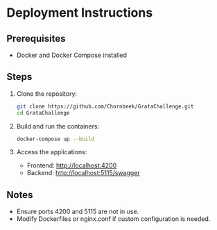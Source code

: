 # Deployment Instructions

## Prerequisites
- Docker and Docker Compose installed

## Steps

1. Clone the repository:
    ```bash
    git clone https://github.com/Chornbeek/GrataChallenge.git
    cd GrataChallenge
    ```

2. Build and run the containers:
    ```bash
    docker-compose up --build
    ```

3. Access the applications:
    - Frontend: [http://localhost:4200](http://localhost:4200)
    - Backend: [http://localhost:5115/swagger](http://localhost:5115/swagger)

## Notes
- Ensure ports 4200 and 5115 are not in use.
- Modify Dockerfiles or nginx.conf if custom configuration is needed.
